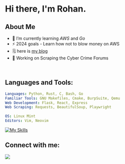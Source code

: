 
# Hi there, I'm Rohan.

## About Me 

- 🌱 I’m currently learning *AWS* and *Go*
- ⚡ 2024 goals - Learn how not to blow money on AWS
- 🗒️ here is [my blog](https://snowkluster.github.io/)
- 💾 Working on Scraping the Cyber Crime Forums 
<br>


## Languages and Tools:
```yaml
Languages: Python, Rust, C, Bash, Go 
Familiar Tools: GNU Makefiles, Cmake, BurpSuite, Qemu
Web Development: Flask, React, Express
Web Scraping: Requests, BeautifulSoup, Playwright 
  
OS: Linux Mint
Editors: Vim, Neovim
```
[![My Skills](https://skillicons.dev/icons?i=ts,express,fastapi,docker,nodejs,bash,c,rust,linux,python,go,git)](https://skillicons.dev)


<h2 align="left">Connect with me:</h2>
<p align="left">
   <a href="https://www.linkedin.com/in/rohan-kaushik1/">
      <img src="https://skillicons.dev/icons?i=linkedin" />
   </a>
</p>

<!---
snow-kluster/snow-kluster is a ✨ special ✨ repository because its `README.md` (this file) appears on your GitHub profile.
You can click the Preview link to take a look at your changes.
--->
